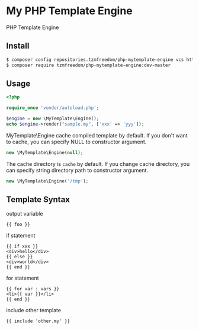 # My PHP Template Engine

PHP Template Engine

## Install

```bash
$ composer config repositories.tzmfreedom/php-mytemplate-engine vcs https://github.com/tzmfreedom/php-mytemplate-engine
$ composer require tzmfreedom/php-mytemplate-engine:dev-master
```

## Usage

```php
<?php

require_once 'vendor/autoload.php';

$engine = new \MyTemplate\Engine();
echo $engine->render("sample.my", ['xxx' => 'yyy']);
```

MyTemplate\Engine cache compiled template by default.
If you don't want to cache, you can specify NULL to constructor argument.
```php
new \MyTemplate\Engine(null);
```

The cache directory is `cache` by default.
If you change cache directory, you can specify string directory path to constructor argument.
```php
new \MyTemplate\Engine('/tmp');
```

## Template Syntax

output variable
```
{{ foo }}
```

if statement
```
{{ if xxx }}
<div>hello</div>
{{ else }}
<div>world</div>
{{ end }}
```

for statement
```
{{ for var : vars }}
<li>{{ var }}</li>
{{ end }}
```

include other template
```
{{ include 'other.my' }}
```

